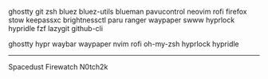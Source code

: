 ghostty
git
zsh
bluez bluez-utils
blueman
pavucontrol
neovim
rofi
firefox
stow
keepassxc
brightnessctl
paru
ranger
waypaper
swww
hyprlock
hypridle
fzf
lazygit
github-cli

ghostty
hypr
waybar
waypaper
nvim
rofi
oh-my-zsh
hyprlock
hypridle

--------------------------------------------------------------------

Spacedust
Firewatch
N0tch2k
